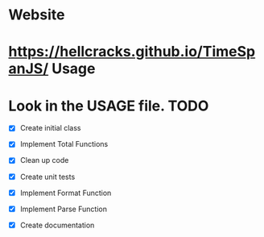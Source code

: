 Website
====
https://hellcracks.github.io/TimeSpanJS/
Usage
=====
Look in the USAGE file.
TODO
=====
- [x] Create initial class
- [x] Implement Total Functions
- [x] Clean up code
- [x] Create unit tests
- [x] Implement Format Function
- [x] Implement Parse Function
- [x] Create documentation

